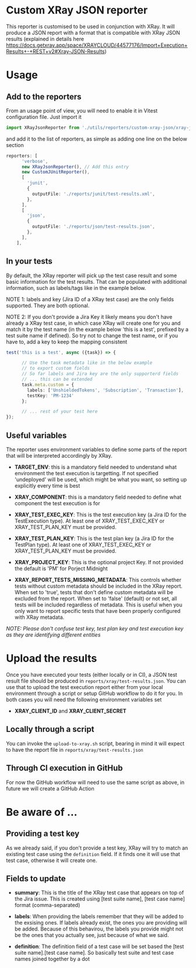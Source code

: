 # Custom XRay JSON reporter

This reporter is customised to be used in conjunction with XRay. It will produce a JSON report with a format that is compatible with XRay JSON results (explained in details here https://docs.getxray.app/space/XRAYCLOUD/44577176/Import+Execution+Results+-+REST+v2#Xray-JSON-Results)

# Usage 

## Add to the reporters

From an usage point of view, you will need to enable it in Vitest configuration file. Just import it

``` typescript
import XRayJsonReporter from './utils/reporters/custom-xray-json/xray-json-reporter';
```

and add it to the list of reporters, as simple as adding one line on the below section

``` Typescript
reporters: [
      'verbose',
      new XRayJsonReporter(), // Add this entry
      new CustomJUnitReporter(),
      [
        'junit',
        {
          outputFile: './reports/junit/test-results.xml',
        },
      ],
      [
        'json',
        {
          outputFile: './reports/json/test-results.json',
        },
      ],
    ],
```

## In your tests

By default, the XRay reporter will pick up the test case result and some basic information for the test results. That can be populated with additional information, such as labels/tags like in the example below.

NOTE 1: labels and key (Jira ID of a XRay test case) are the only fields supported. They are both optional. 

NOTE 2: If you don't provide a Jira Key it likely means you don't have already a XRay test case, in which case XRay will create one for you and match it by the test name (in the example below 'this is a test', prefixed by a test suite name if defined). So try not to change the test name, or if you have to, add a key to keep the mapping consistent

``` Typescript
test('this is a test', async ({task}) => {

      // Use the task metadata like in the below example
      // to export custom fields
      // So far labels and Jira key are the only supporterd fields
      // ... this can be extended
      task.meta.custom = {
        labels: ['UnshieldedTokens', 'Subscription', 'Transaction'],
        testKey: 'PM-1234'
      };

      // ... rest of your test here
});

```

## Useful variables
The reporter uses environment variables to define some parts of the report that will be interpreted accordingly by XRay.

- __TARGET_ENV__: this is a mandatory field needed to understand what environment the test execution is targetting. If not specified 'undeployed' will be used, which might be what you want, so setting up explicitly every time is best

- __XRAY_COMPONENT__: this is a mandatory field needed to define what component the test execution is for

- __XRAY_TEST_EXEC_KEY__: This is the test execution key (a Jira ID for the TestExecution type). At least one of XRAY_TEST_EXEC_KEY or XRAY_TEST_PLAN_KEY must be provided.

- __XRAY_TEST_PLAN_KEY__: This is the test plan key (a Jira ID for the TestPlan type). At least one of XRAY_TEST_EXEC_KEY or XRAY_TEST_PLAN_KEY must be provided.

- __XRAY_PROJECT_KEY__: This is the optional project Key. If not provided the default is 'PM' for Porject Midnight

- __XRAY_REPORT_TESTS_MISSING_METADATA__: This controls whether tests without custom metadata should be included in the XRay report. When set to 'true', tests that don't define custom metadata will be excluded from the report. When set to 'false' (default) or not set, all tests will be included regardless of metadata. This is useful when you only want to report specific tests that have been properly configured with XRay metadata.

_NOTE: Please don't confuse test key, test plan key and test execution key as they are identifying different entities_

# Upload the results

Once you have executed your tests (either locally or in CI), a JSON test result file should be produced in `reports/xray/test-results.json`. You can use that to upload the test execution report either from your local environment through a script or setup GitHub workflow to do it for you. In both cases you will need the following environment variables set

- __XRAY_CLIENT_ID__ and __XRAY_CLIENT_SECRET__

## Locally through a script

You can invoke the `upload-to-xray.sh` script, bearing in mind it will expect to have the report file in `reports/xray/test-results.json`

## Through CI execution in GitHub

For now the GitHub workflow will need to use the same script as above, in future we will create a GitHub Action

# Be aware of ...

## Providing a test key
As we already said, if you don't provide a test key, XRay will try to match an existing test case using the `definition` field. If it finds one it will use that test case, otherwise it will create one. 

## Fields to update

- __summary__: This is the title of the XRay test case that appears on top of the Jira issue. This is created using [test suite name], [test case name] format (comma-separated) 

- __labels__: When providing the labels remember that they will be added to the exsising ones. If labels already exist, the ones you are providing will be added. Because of this behavirou, the labels you provide might not be the ones that you actually see, just because of what we said. 

- __definition__: The definition field of a test case will be set based the [test suite name].[test case name]. So basically test suite and test case names joined together by a dot